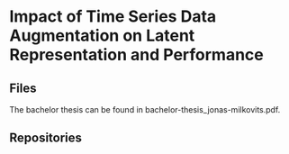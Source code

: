 # Impact of Time Series Data Augmentation on Latent Representation and Performance
## Files
The bachelor thesis can be found in bachelor-thesis_jonas-milkovits.pdf.

## Repositories
